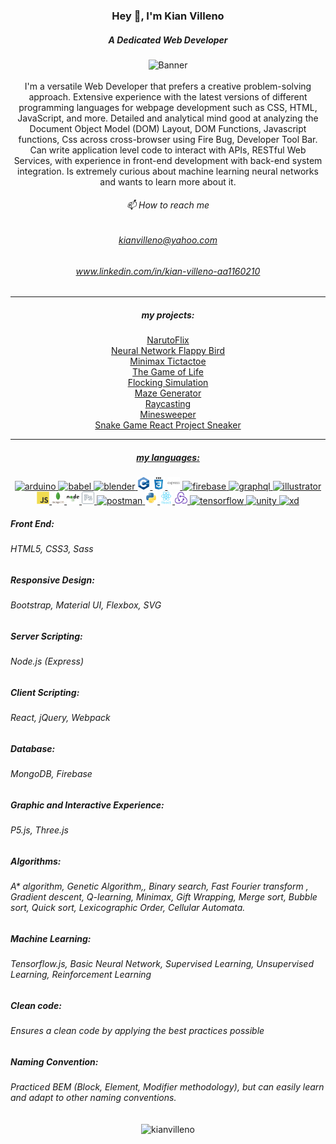 <div align="center">
<h3>Hey 👋, I'm Kian Villeno</h3>
<h5> A Dedicated Web Developer </h5>


<img src="https://media.giphy.com/media/owyP9T2kxKtCNl6seR/giphy.gif" alt="Banner" /> 
<br>
<br>

<span>
I'm a versatile Web Developer that prefers a creative problem-solving approach. Extensive experience with the latest versions of different programming languages for webpage development such as CSS, HTML, JavaScript, and more. Detailed and analytical mind good at analyzing the Document Object Model (DOM) Layout, DOM Functions, Javascript functions, Css across cross-browser using Fire Bug, Developer Tool Bar. Can write application level code to interact with APIs, RESTful Web Services, with experience in front-end development with back-end system integration. Is extremely curious about machine learning neural networks and wants to learn more about it.
</span>


###### 📫 How to reach me 
###### *kianvilleno@yahoo.com* 
###### *www.linkedin.com/in/kian-villeno-aa1160210*

<hr/>
<h5 align="center">my projects:</h5>

<a href="https://narutoflix.netlify.com">NarutoFlix <br>
<a href="https://kianvilleno.github.io/neuralNetworkFlappyBird*">Neural Network Flappy Bird <br>
<a href="https://kianvilleno.github.io/minimaxTictactoe">Minimax Tictactoe <br>
<a href="https://kianvilleno.github.io/theGameOfLife">The Game of Life<br>
<a href="https://kianvilleno.github.io/flockingSimulation">Flocking Simulation <br>
<a href="https://kianvilleno.github.io/mazeGenerator">Maze Generator <br>
<a href="https://kianvilleno.github.io/raycast">Raycasting <br>
<a href="https://kianvilleno.github.io/minesweeper">Minesweeper <br>
<a href="https://kianvilleno.github.io/snakeGame<br>">Snake Game 
<a href="https://kianvilleno.github.io/sneakers">React Project Sneaker




<hr/>
<h5 align="center">my languages:</h5>

<a href="https://www.arduino.cc/" target="_blank"> <img src="https://cdn.worldvectorlogo.com/logos/arduino-1.svg" alt="arduino" width="20" height="20"/> </a> <a href="https://babeljs.io/" target="_blank"> <img src="https://www.vectorlogo.zone/logos/babeljs/babeljs-icon.svg" alt="babel" width="20" height="20"/> </a> <a href="https://www.blender.org/" target="_blank"> <img src="https://download.blender.org/branding/community/blender_community_badge_white.svg" alt="blender" width="20" height="20"/> </a> <a href="https://www.w3schools.com/cpp/" target="_blank"> <img src="https://raw.githubusercontent.com/devicons/devicon/master/icons/cplusplus/cplusplus-original.svg" alt="cplusplus" width="20" height="20"/> </a> <a href="https://www.w3schools.com/css/" target="_blank"> <img src="https://raw.githubusercontent.com/devicons/devicon/master/icons/css3/css3-original-wordmark.svg" alt="css3" width="20" height="20"/> </a> <a href="https://expressjs.com" target="_blank"> <img src="https://raw.githubusercontent.com/devicons/devicon/master/icons/express/express-original-wordmark.svg" alt="express" width="20" height="20"/> </a> <a href="https://firebase.google.com/" target="_blank"> <img src="https://www.vectorlogo.zone/logos/firebase/firebase-icon.svg" alt="firebase" width="20" height="20"/> </a> <a href="https://graphql.org" target="_blank"> <img src="https://www.vectorlogo.zone/logos/graphql/graphql-icon.svg" alt="graphql" width="20" height="20"/> </a> <a href="https://www.adobe.com/in/products/illustrator.html" target="_blank"> <img src="https://www.vectorlogo.zone/logos/adobe_illustrator/adobe_illustrator-icon.svg" alt="illustrator" width="20" height="20"/> </a> <a href="https://developer.mozilla.org/en-US/docs/Web/JavaScript" target="_blank"> <img src="https://raw.githubusercontent.com/devicons/devicon/master/icons/javascript/javascript-original.svg" alt="javascript" width="20" height="20"/> </a> <a href="https://www.mongodb.com/" target="_blank"> <img src="https://raw.githubusercontent.com/devicons/devicon/master/icons/mongodb/mongodb-original-wordmark.svg" alt="mongodb" width="20" height="20"/> </a> <a href="https://nodejs.org" target="_blank"> <img src="https://raw.githubusercontent.com/devicons/devicon/master/icons/nodejs/nodejs-original-wordmark.svg" alt="nodejs" width="20" height="20"/> </a> <a href="https://www.photoshop.com/en" target="_blank"> <img src="https://raw.githubusercontent.com/devicons/devicon/master/icons/photoshop/photoshop-line.svg" alt="photoshop" width="20" height="20"/> </a> <a href="https://postman.com" target="_blank"> <img src="https://www.vectorlogo.zone/logos/getpostman/getpostman-icon.svg" alt="postman" width="20" height="20"/> </a> <a href="https://www.python.org" target="_blank"> <img src="https://raw.githubusercontent.com/devicons/devicon/master/icons/python/python-original.svg" alt="python" width="20" height="20"/> </a> <a href="https://reactjs.org/" target="_blank"> <img src="https://raw.githubusercontent.com/devicons/devicon/master/icons/react/react-original-wordmark.svg" alt="react" width="20" height="20"/> </a> <a href="https://redux.js.org" target="_blank"> <img src="https://raw.githubusercontent.com/devicons/devicon/master/icons/redux/redux-original.svg" alt="redux" width="20" height="20"/> </a> <a href="https://www.tensorflow.org" target="_blank"> <img src="https://www.vectorlogo.zone/logos/tensorflow/tensorflow-icon.svg" alt="tensorflow" width="20" height="20"/> </a> <a href="https://unity.com/" target="_blank"> <img src="https://www.vectorlogo.zone/logos/unity3d/unity3d-icon.svg" alt="unity" width="20" height="20"/> </a> <a href="https://www.adobe.com/products/xd.html" target="_blank"> <img src="https://cdn.worldvectorlogo.com/logos/adobe-xd.svg" alt="xd" width="20" height="20"/> </a> 

<h5 align="left">Front End:</h5><h6 align="left">HTML5, CSS3, Sass</h6>
<h5 align="left">Responsive Design: </h5> <h6 align="left">Bootstrap, Material UI, Flexbox, SVG</h6>
<h5 align="left">Server Scripting:</h5><h6 align="left"> Node.js (Express)</h6>
<h5 align="left">Client Scripting:</h5> <h6 align="left"> React, jQuery, Webpack</h6>
<h5 align="left">Database:</h5><h6 align="left"> MongoDB, Firebase</h6>
<h5 align="left">Graphic and Interactive Experience: </h5><h6 align="left">P5.js, Three.js</h6>
<h5 align="left">Algorithms:</h5><h6 align="left"> A* algorithm, Genetic Algorithm,, Binary search, Fast Fourier transform , Gradient descent, Q-learning, Minimax, Gift Wrapping, Merge sort, Bubble sort, Quick sort, Lexicographic Order, Cellular Automata.</h6>
<h5 align="left">Machine Learning: </h5><h6 align="left">Tensorflow.js, Basic Neural Network, Supervised Learning, Unsupervised Learning, Reinforcement Learning</h6>
<h5 align="left">Clean code: </h5><h6 align="left">Ensures a clean code by applying the best practices possible</h6>
<h5 align="left">Naming Convention: </h5><h6 align="left">Practiced BEM (Block, Element, Modifier methodology), but can easily learn and adapt to other naming conventions.</h6>

<p><img align="center" src="https://github-readme-stats.vercel.app/api/top-langs?username=kianvilleno&show_icons=true&locale=en&layout=compact" alt="kianvilleno" /></p
</div>





